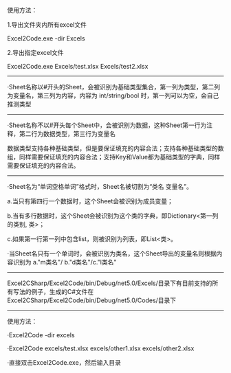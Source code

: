 使用方法：

1.导出文件夹内所有excel文件

  Excel2Code.exe -dir Excels
  
2.导出指定excel文件

  Excel2Code.exe Excels/test.xlsx Excels/test2.xlsx
  
------------------
·Sheet名称以#开头的Sheet，会被识别为基础类型集合，第一列为类型，第二列为变量名，第三列为内容，内容为 int/string/bool 时，第一列可以为空，会自己推测类型

------------------
·Sheet名称不以#开头每个Sheet中，会被识别为数据，这种Sheet第一行为注释，第二行为数据类型，第三行为变量名

数据类型支持各种基础类型，但是要保证填充的内容合法；支持各种基础类型的数组，同样需要保证填充的内容合法；支持Key和Value都为基础类型的字典，同样需要保证填充的内容合法。

------------------

·Sheet名为“单词空格单词”格式时，Sheet名被切割为“类名 变量名”。

a.当只有第四行一个数据时，这个Sheet会被识别为成员变量；

b.当有多行数据时，这个Sheet会被识别为这个类的字典，即Dictionary<第一列的类别, 类>；

c.如果第一行第一列中包含list，则被识别为列表，即List<类>。

·当Sheet名只有一个单词时，会被识别为类名，这个Sheet导出的变量名则根据内容识别为 a."m类名"/ b."d类名"/c."l类名"

------------------
Excel2CSharp/Excel2Code/bin/Debug/net5.0/Excels/目录下有目前支持的所有写法的例子，生成的C#文件在Excel2CSharp/Excel2Code/bin/Debug/net5.0/Codes/目录下

------------------
使用方法：

·Excel2Code -dir excels

·Excel2Code excels/test.xlsx excels/other1.xlsx  excels/other2.xlsx 

·直接双击Excel2Code.exe，然后输入目录

